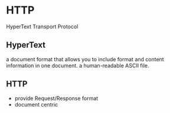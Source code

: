 # HTTP

HyperText Transport Protocol

## HyperText

a document format that allows you to include format and content information in one document. a human-readable ASCII file.

## HTTP

* provide Request/Response format
* document centric
